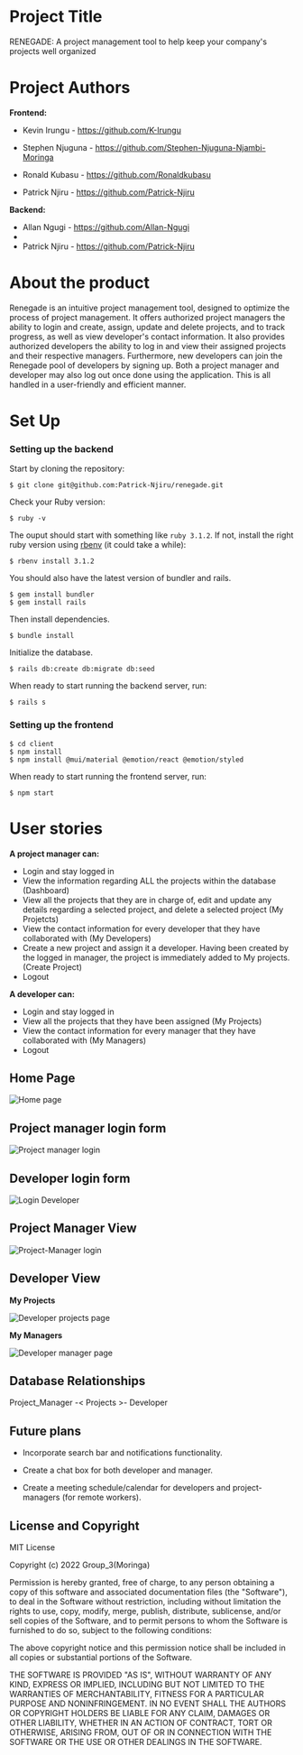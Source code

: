 
# Project Title
RENEGADE: A project management tool to help keep your company's projects well organized

# Project Authors

**Frontend:**

- Kevin Irungu - https://github.com/K-Irungu

- Stephen Njuguna -  https://github.com/Stephen-Njuguna-Njambi-Moringa

- Ronald Kubasu - https://github.com/Ronaldkubasu

- Patrick Njiru - https://github.com/Patrick-Njiru

**Backend:**

- Allan Ngugi - https://github.com/Allan-Ngugi
- 
- Patrick Njiru - https://github.com/Patrick-Njiru



# About the product
Renegade is an intuitive project management tool, designed to optimize the process of project management. It offers authorized project managers the ability to login and create, assign, update and delete projects, and to track progress, as well as view developer's contact information. It also provides authorized developers the ability to log in and view their assigned projects and their respective managers. Furthermore, new developers can join the Renegade pool of developers by signing up. Both a project manager and developer may also log out once done using the application. This is all handled in a user-friendly and efficient manner.

# Set Up

### Setting up the backend

Start by cloning the repository:

```shell
$ git clone git@github.com:Patrick-Njiru/renegade.git
```
Check your Ruby version:

```shell
$ ruby -v
```
The ouput should start with something like `ruby 3.1.2`. If not, install the right ruby version using [rbenv](https://github.com/rbenv/rbenv) (it could take a while):

```shell
$ rbenv install 3.1.2
```

You should also have the latest version of bundler and rails. 

```shell
$ gem install bundler
$ gem install rails
```

Then install dependencies.

```shell
$ bundle install
```

Initialize the database.

```shell
$ rails db:create db:migrate db:seed
```

When ready to start running the backend server, run:

```shell
$ rails s
```
### Setting up the frontend

```shell
$ cd client
$ npm install
$ npm install @mui/material @emotion/react @emotion/styled 
```

When ready to start running the frontend server, run:

```shell
$ npm start
```

# User stories
**A project manager can:**
- Login and stay logged in
- View the information regarding ALL the projects within the database (Dashboard)
- View all the projects that they are in charge of, edit and update any details regarding a selected project, and delete a selected project (My Projetcts)
- View the contact information for every developer that they have collaborated with (My Developers)
- Create a new project and assign it a developer. Having been created by the logged in manager, the project is immediately added to My projects. (Create Project)
- Logout

**A developer can:**
- Login and stay logged in
- View all the projects that they have been assigned (My Projects)
- View the contact information for every manager that they have collaborated with (My Managers)
- Logout

## Home Page

![Home page](https://user-images.githubusercontent.com/105485948/206862748-c93a1bc5-5c07-4c00-bdcd-7f4b1b37e2b2.jpeg)

## Project manager login form

![Project manager login](https://user-images.githubusercontent.com/105485948/206862779-574ab54e-80b1-4e46-891f-d6a1a5490238.jpeg)

## Developer login form
 
 ![Login Developer](https://user-images.githubusercontent.com/105485948/206862845-52263cc1-1bec-4e7e-b8b2-203dad7ddf14.jpeg)

## Project Manager View

![Project-Manager login](https://user-images.githubusercontent.com/105485948/206862894-fd1d4a12-08f6-45e7-8c70-89f87ae34038.jpeg)

## Developer View

**My Projects** 

![Developer projects page](https://user-images.githubusercontent.com/105485948/206862915-3fae3297-c0b8-44fb-af40-195b95ed94f1.jpeg)

**My Managers**

![Developer manager page](https://user-images.githubusercontent.com/105485948/206863454-bf6fe759-4186-4980-8954-0dad12649e1b.jpeg)

## Database Relationships

Project_Manager -< Projects >- Developer

## Future plans
- Incorporate search bar and notifications functionality.

- Create a chat box for both developer and manager.

- Create a meeting schedule/calendar for developers and  project-managers (for remote workers).

## License and Copyright

MIT License

Copyright (c) 2022 Group_3(Moringa)

Permission is hereby granted, free of charge, to any person obtaining a copy
of this software and associated documentation files (the "Software"), to deal
in the Software without restriction, including without limitation the rights
to use, copy, modify, merge, publish, distribute, sublicense, and/or sell
copies of the Software, and to permit persons to whom the Software is
furnished to do so, subject to the following conditions:

The above copyright notice and this permission notice shall be included in all
copies or substantial portions of the Software.

THE SOFTWARE IS PROVIDED "AS IS", WITHOUT WARRANTY OF ANY KIND, EXPRESS OR
IMPLIED, INCLUDING BUT NOT LIMITED TO THE WARRANTIES OF MERCHANTABILITY,
FITNESS FOR A PARTICULAR PURPOSE AND NONINFRINGEMENT. IN NO EVENT SHALL THE
AUTHORS OR COPYRIGHT HOLDERS BE LIABLE FOR ANY CLAIM, DAMAGES OR OTHER
LIABILITY, WHETHER IN AN ACTION OF CONTRACT, TORT OR OTHERWISE, ARISING FROM,
OUT OF OR IN CONNECTION WITH THE SOFTWARE OR THE USE OR OTHER DEALINGS IN THE
SOFTWARE.

